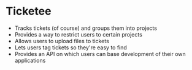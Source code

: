 # Ticketee
  - Tracks tickets (of course) and groups them into projects 
  - Provides a way to restrict users to certain projects 
  - Allows users to upload files to tickets
  - Lets users tag tickets so they're easy to find
  - Provides an API on which users can base development of their own applications